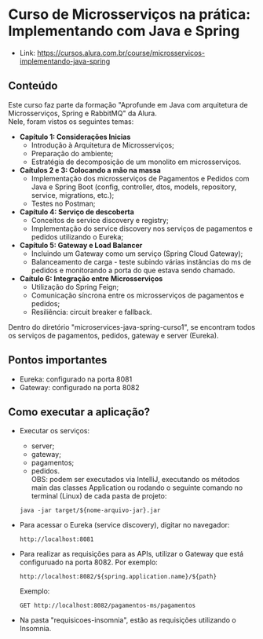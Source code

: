 # Curso de Microsserviços na prática: Implementando com Java e Spring

- Link: https://cursos.alura.com.br/course/microsservicos-implementando-java-spring


## Conteúdo
Este curso faz parte da formação "Aprofunde em Java com arquitetura de Microsserviços, Spring e RabbitMQ" da Alura.   
Nele, foram vistos os seguintes temas:

- **Capítulo 1: Considerações Inicias**
  - Introdução à Arquitetura de Microsserviços;
  - Preparação do ambiente;
  - Estratégia de decomposição de um monolito em microsserviços.
- **Caítulos 2 e 3: Colocando a mão na massa**
  - Implementação dos microsserviços de Pagamentos e Pedidos com Java e Spring Boot (config, controller, dtos, models, repository, service, migrations, etc.);
  - Testes no Postman;
- **Capítulo 4: Serviço de descoberta**
  - Conceitos de service discovery e registry;
  - Implementação do service discovery nos serviços de pagamentos e pedidos utilizando o Eureka;
- **Capítulo 5: Gateway e Load Balancer**
  - Incluindo um Gateway como um serviço (Spring Cloud Gateway);
  - Balanceamento de carga - teste subindo várias instâncias do ms de pedidos e monitorando a porta do que estava sendo chamado.
- **Caítulo 6: Integração entre Microsserviços**
  - Utilização do Spring Feign;
  - Comunicação síncrona entre os microsserviços de pagamentos e pedidos;
  - Resiliência: circuit breaker e fallback.

Dentro do diretório "microservices-java-spring-curso1", se encontram todos os serviços de pagamentos, pedidos, gateway e server (Eureka).

## Pontos importantes

- Eureka: configurado na porta 8081
- Gateway: configurado na porta 8082

## Como executar a aplicação?

- Executar os serviços:
  - server;
  - gateway;
  - pagamentos;
  - pedidos.   
  OBS: podem ser executados via IntelliJ, executando os métodos main das classes Application ou rodando o seguinte comando no terminal (Linux) de cada pasta de projeto:
  ```
  java -jar target/${nome-arquivo-jar}.jar
  ```
- Para acessar o Eureka (service discovery), digitar no navegador: 
  ```
  http://localhost:8081
  ```
- Para realizar as requisições para as APIs, utilizar o Gateway que está configuruado na porta 8082. Por exemplo: 
  ```
  http://localhost:8082/${spring.application.name}/${path}
  ```
  Exemplo:
  ```
  GET http://localhost:8082/pagamentos-ms/pagamentos
  ```

- Na pasta "requisicoes-insomnia", estão as requisições utilizando o Insomnia.